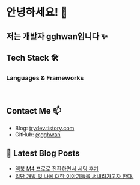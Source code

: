 # 안녕하세요! 👋

## 저는 개발자 gghwan입니다 ✨

## Tech Stack 🛠

### Languages & Frameworks
<p>
  <img alt="" src= "https://img.shields.io/badge/JavaScript-F7DF1E?style=flat-square&logo=JavaScript&logoColor=white"/> 
  <img alt="" src= "https://img.shields.io/badge/TypeScript-black?logo=typescript&logoColor=blue"/>
</p>

## Contact Me 📫
- Blog: [trydev.tistory.com](https://trydev.tistory.com)
- GitHub: [@gghwan](https://github.com/gghwan)

## 📕 Latest Blog Posts
- [맥북 M4 프로로 전환하면서 세팅 후기](https://trydev.tistory.com/2)
- [일단 개발 및 나에 대한 이야기들을 써내려가고자 한다.](https://trydev.tistory.com/1)
